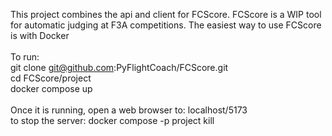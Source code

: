 This project combines the api and client for FCScore. FCScore is a WIP tool for automatic judging at F3A competitions. The easiest way to use FCScore is with Docker\
\
To run:\
git clone git@github.com:PyFlightCoach/FCScore.git\
cd FCScore/project\
docker compose up\
\
Once it is running, open a web browser to: localhost/5173\
to stop the server: docker compose -p project kill